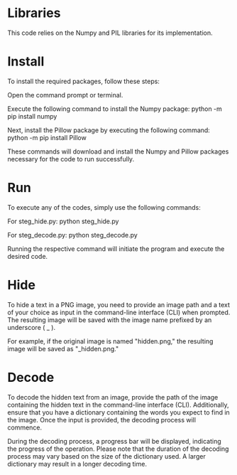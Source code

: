 # Libraries 
This code relies on the Numpy and PIL libraries for its implementation.

# Install
To install the required packages, follow these steps:

Open the command prompt or terminal.

Execute the following command to install the Numpy package:  python -m pip install numpy

Next, install the Pillow package by executing the following command:  python -m pip install Pillow

These commands will download and install the Numpy and Pillow packages necessary for the code to run successfully.

# Run
To execute any of the codes, simply use the following commands:

For steg_hide.py:
python steg_hide.py

For steg_decode.py:
python steg_decode.py

Running the respective command will initiate the program and execute the desired code.

# Hide
To hide a text in a PNG image, you need to provide an image path and a text of your choice as input in the command-line interface (CLI) when prompted.
The resulting image will be saved with the image name prefixed by an underscore ( _ ).

For example, if the original image is named "hidden.png," the resulting image will be saved as "_hidden.png."

# Decode
To decode the hidden text from an image, provide the path of the image containing the hidden text in the command-line interface (CLI).
Additionally, ensure that you have a dictionary containing the words you expect to find in the image.
Once the input is provided, the decoding process will commence.

During the decoding process, a progress bar will be displayed, indicating the progress of the operation.
Please note that the duration of the decoding process may vary based on the size of the dictionary used.
A larger dictionary may result in a longer decoding time.

